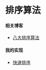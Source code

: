 # 排序算法

#### 相关博客

-	[八大排序算法](http://blog.csdn.net/hguisu/article/details/7776068/) 

#### 我的实现

-	[快速排序]()